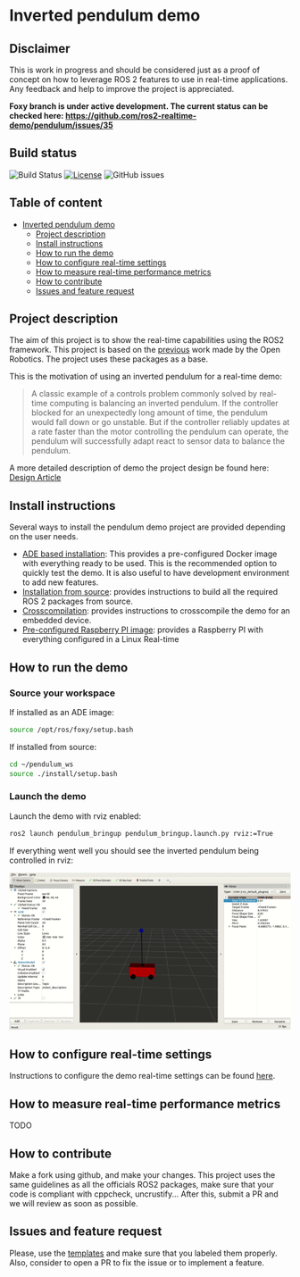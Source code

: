 # Inverted pendulum demo

## Disclaimer

This is work in progress and should be considered just as a proof of concept on how to leverage ROS
 2 features to use in real-time applications. Any feedback and help to improve the project is
  appreciated.

**Foxy branch is under active development. The current status can be checked here: 
https://github.com/ros2-realtime-demo/pendulum/issues/35**

## Build status

![Build Status](https://github.com/ros2-realtime-demo/pendulum/workflows/build/badge.svg?branch=foxy) [![License](https://img.shields.io/badge/license-Apache%202-blue)]() ![GitHub issues](https://img.shields.io/github/issues/ros2-realtime-demo/pendulum)

## Table of content

* [Inverted pendulum demo](#inverted-pendulum-demo)
    * [Project description](#project-description)
    * [Install instructions](#install-instructions)
    * [How to run the demo](#how-to-run-the-demo)
    * [How to configure real-time settings](#rtdemo)
    * [How to measure real-time performance metrics](#rtmetrics)
    * [How to contribute](#how-to-contribute)
    * [Issues and feature request](#issues-and-feature-request)

## Project description

The aim of this project is to show the real-time capabilities using the ROS2 framework. This
 project is based on the [previous](https://index.ros.org/doc/ros2/Tutorials/Real-Time-Programming/)
  work made by the Open Robotics. The project uses these packages as a base.

This is the motivation of using an inverted pendulum for a real-time demo:

>A classic example of a controls problem commonly solved by real-time computing is balancing an inverted pendulum. If the controller blocked for an unexpectedly long amount of time, the pendulum would fall down or go unstable. But if the controller reliably updates at a rate faster than the motor controlling the pendulum can operate, the pendulum will successfully adapt react to sensor data to balance the pendulum.

A more detailed description of demo the project design be found here: [Design Article](docs/design.md)

## Install instructions

 Several ways to install the pendulum demo project are provided depending on the user needs. 
 
- [ADE based installation](docs/installation.md#ade#based#installation): This provides a 
pre-configured Docker image with everything ready to be used. This is the recommended option to
 quickly test the demo. It is also useful to have development environment to add new features.
- [Installation from source](docs/installation.md#installation#from#source): provides instructions
 to build all the required ROS 2 packages from source.
- [Crosscompilation](docs/installation.md#crosscompile): provides instructions to
 crosscompile the demo for an embedded device.
- [Pre-configured Raspberry PI image](docs/installation.md#raspberry#pi#image): provides a
 Raspberry PI with everything configured in a Linux Real-time

## How to run the demo

### Source your workspace

If installed as an ADE image:

```bash
source /opt/ros/foxy/setup.bash
```

If installed from source:

```bash
cd ~/pendulum_ws
source ./install/setup.bash
```

### Launch the demo

Launch the demo with rviz enabled:

```bash
ros2 launch pendulum_bringup pendulum_bringup.launch.py rviz:=True
```

If everything went well you should see the inverted pendulum being controlled in rviz:

![pendulum_rviz](docs/images/pendulum_rviz.gif)


## How to configure real-time settings<a name="rtdemo"></a>

Instructions to configure the demo real-time settings can be found [here](docs/real_time_tutorial.md).

## How to measure real-time performance metrics<a name="rtmetrics"></a>

TODO

## How to contribute

Make a fork using github, and make your changes. This project uses the same guidelines as all the
 officials ROS2 packages, make sure that your code is compliant with cppcheck, uncrustify...
After this, submit a PR and we will review as soon as possible.

## Issues and feature request

Please, use the [templates](https://github.com/ros2-realtime-demo/pendulum/issues/new/choose) and
 make sure that you labeled them properly. Also, consider to open a PR to fix the issue or to
  implement a feature.
